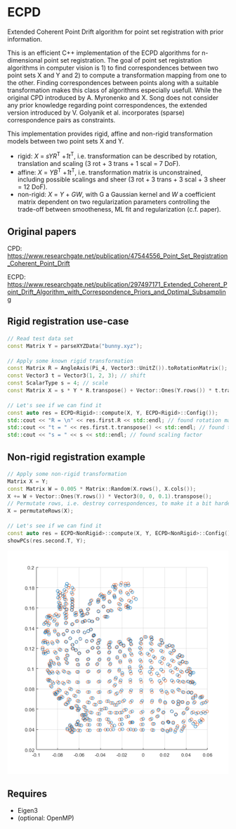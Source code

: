 # ECPD
Extended Coherent Point Drift algorithm for point set registration with prior information.

This is an efficient C++ implementation of the ECPD algorithms for n-dimensional point set registration.
The goal of point set registration algorithms in computer vision is 1) to find correspondences between two point sets X and Y and 2) to compute a transformation mapping from one to the other.
Finding correspondences between points along with a suitable transformation makes this class of algorithms especially usefull.
While the original CPD introduced by A. Myronenko and X. Song does not consider any prior knowledge regarding point correspondences, the extended version introduced by V. Golyanik et al. incorporates (sparse) correspondence pairs as constraints.

This implementation provides rigid, affine and non-rigid transformation models between two point sets X and Y.
- rigid: _X_ = _sYR_<sup>T</sup> +_1t_<sup>T</sup>, i.e. transformation can be described by rotation, translation and scaling (3 rot + 3 trans + 1 scal = 7 DoF).
- affine: _X_ = _YB_<sup>T</sup> +_1t_<sup>T</sup>, i.e. transformation matrix is unconstrained, including possible scalings and sheer (3 rot + 3 trans + 3 scal + 3 sheer = 12 DoF).
- non-rigid: _X_ = _Y_ + _GW_, with G a Gaussian kernel and _W_ a coefficient matrix dependent on two regularization parameters controlling the trade-off between smootheness, ML fit and regularization (c.f. paper).

## Original papers

CPD: https://www.researchgate.net/publication/47544556_Point_Set_Registration_Coherent_Point_Drift

ECPD: https://www.researchgate.net/publication/297497171_Extended_Coherent_Point_Drift_Algorithm_with_Correspondence_Priors_and_Optimal_Subsampling

## Rigid registration use-case
```cpp
// Read test data set
const Matrix Y = parseXYZData("bunny.xyz");

// Apply some known rigid transformation
const Matrix R = AngleAxis(Pi_4, Vector3::UnitZ()).toRotationMatrix(); // rotate 45 deg around z-axis
const Vector3 t = Vector3(1, 2, 3); // shift
const ScalarType s = 4; // scale
const Matrix X = s * Y * R.transpose() + Vector::Ones(Y.rows()) * t.transpose();

// Let's see if we can find it
const auto res = ECPD<Rigid>::compute(X, Y, ECPD<Rigid>::Config()); 
std::cout << "R = \n" << res.first.R << std::endl; // found rotation matrix
std::cout << "t = " << res.first.t.transpose() << std::endl; // found translation vector
std::cout << "s = " << s << std::endl; // found scaling factor
```

## Non-rigid registration example

```cpp
// Apply some non-rigid transformation
Matrix X = Y;
const Matrix W = 0.005 * Matrix::Random(X.rows(), X.cols());
X += W + Vector::Ones(Y.rows()) * Vector3(0, 0, 0.1).transpose();
// Permutate rows, i.e. destroy correspondences, to make it a bit harder
X = permutateRows(X);

// Let's see if we can find it
const auto res = ECPD<NonRigid>::compute(X, Y, ECPD<NonRigid>::Config());
showPCs(res.second.T, Y);
```

![non-rigid registration](example/nonrigidbunny.png?raw=true "Non-rigid registration")



## Requires
- Eigen3
- (optional: OpenMP)
